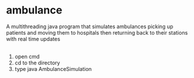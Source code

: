 # ambulance
A multithreading java program that simulates ambulances picking up patients and moving them to hospitals then returning back to their stations with real time updates
<br><br>
<ol>
  <li>open cmd</li>
<li>cd to the directory</li>
<li>type java AmbulanceSimulation</li>
  </ol>


